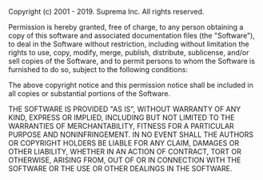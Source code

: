 
Copyright (c) 2001 - 2019. Suprema Inc. All rights reserved.

Permission is hereby granted, free of charge, to any person obtaining a copy of this software and
 associated documentation files (the "Software"), to deal in the Software without restriction, 
 including without limitation the rights to use, copy, modify, merge, publish, distribute, 
 sublicense, and/or sell copies of the Software, and to permit persons to whom the Software is 
 furnished to do so, subject to the following conditions:

The above copyright notice and this permission notice shall be included in all copies or 
substantial portions of the Software. 

THE SOFTWARE IS PROVIDED "AS IS", WITHOUT WARRANTY OF ANY KIND, EXPRESS OR IMPLIED, INCLUDING BUT
 NOT LIMITED TO THE WARRANTIES OF MERCHANTABILITY, FITNESS FOR A PARTICULAR PURPOSE AND 
 NONINFRINGEMENT. IN NO EVENT SHALL THE AUTHORS OR COPYRIGHT HOLDERS BE LIABLE FOR ANY CLAIM, 
 DAMAGES OR OTHER LIABILITY, WHETHER IN AN ACTION OF CONTRACT, TORT OR OTHERWISE, ARISING FROM, 
 OUT OF OR IN CONNECTION WITH THE SOFTWARE OR THE USE OR OTHER DEALINGS IN THE SOFTWARE.    
